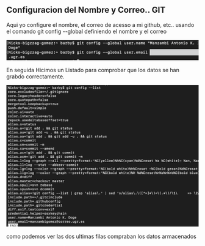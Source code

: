 ## Configuracion del Nombre y Correo.. GIT
  
  Aqui yo configure el nombre, el correo de acesso a mi github, etc.. usando el comando git config --global definiendo el nombre y el correo
  
  ![GenerandounanuevaSSH](../imagenes/CreaciondelUsuario.png)
  
  En seguida Hicimos un Listado para comprobar que los datos se han grabdo correctamente.
  
  ![GenerandounanuevaSSH](../imagenes/Comprobandomiconfiguracion.png)
  
  como podemos ver las dos ultimas filas compraban los datos armacenados
